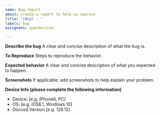 ```yaml
---
name: Bug report
about: Create a report to help us improve
title: "[Bug] - "
labels: bug
assignees: quackersian

---
```


**Describe the bug**
A clear and concise description of what the bug is.

**To Reproduce**
Steps to reproduce the behavior.

**Expected behavior**
A clear and concise description of what you expected to happen.

**Screenshots**
If applicable, add screenshots to help explain your problem.

**Device Info (please complete the following information)**
 - Device: [e.g. iPhone6, PC]
 - OS: [e.g. iOS8.1, Windows 10]
 - Discord Version [e.g. 126.12]
